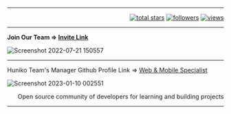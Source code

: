 <hr>
<p align="right">
  <a href="https://github.com/huniko-team?tab=repositories&sort=stargazers">
    <img alt="total stars" title="Total stars on GitHub" src="https://custom-icon-badges.herokuapp.com/badge/dynamic/json?logo=star&color=55960c&labelColor=488207&label=Stars&style=for-the-badge&query=%24.stars&url=https://api.github-star-counter.workers.dev/user/huniko-team"/></a>
  <a href="https://github.com/huniko-team?tab=followers">
    <img alt="followers" title="Follow me on Github" src="https://custom-icon-badges.herokuapp.com/github/followers/huniko-team?color=236ad3&labelColor=1155ba&style=for-the-badge&logo=person-add&label=Follow&logoColor=white"/></a>
  <a href="https://github.com/huniko-team">
    <img alt="views" title="GitHub profile views" src="https://shields-io-visitor-counter.herokuapp.com/badge?page=huniko-team&style=for-the-badge&logo=GitHub"/></a>
</p>
<hr>

<b>Join Our Team => <a href="https://github.com/Huniko-Team/community/issues/new?assignees=&labels=&template=please-invite-me-to-the-organization.md&title=Please+invite+me+to+the+organization">Invite Link</a></b>

![Screenshot 2022-07-21 150557](https://user-images.githubusercontent.com/71299022/180209954-f0d109e4-85d6-493b-8360-44a5b5d42c4e.jpg)

<hr>

Huniko Team's Manager Github Profile Link => <a href="https://github.com/cutesquirrel519">Web & Mobile Specialist</a>

![Screenshot 2023-01-10 002551](https://user-images.githubusercontent.com/71299022/211331048-d2df7d99-a126-4e9d-8e21-3a4a176c8a82.png)

<p align='right'>Open source community of developers for learning and building projects</p>
<hr>
